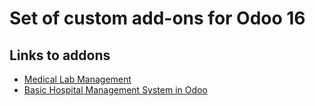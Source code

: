 # Set of custom add-ons for Odoo 16

## Links to addons 
  * [Medical Lab Management](https://github.com/nnnLik/odoo-medical_lab_management)
  * [Basic Hospital Management System in Odoo](https://github.com/nnnLik/Basic_Hospital_Management_System_in_Odoo)
